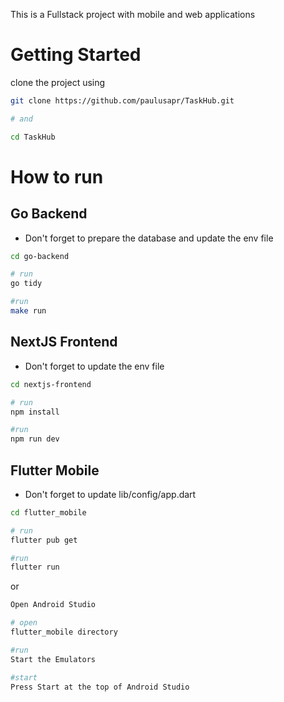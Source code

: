 This is a Fullstack project with mobile and web applications

# Getting Started
clone the project using
```bash
git clone https://github.com/paulusapr/TaskHub.git

# and

cd TaskHub
```

# How to run

## Go Backend
* Don't forget to prepare the database and update the env file
```bash
cd go-backend

# run
go tidy

#run
make run
```

## NextJS Frontend
* Don't forget to update the env file
```bash
cd nextjs-frontend

# run
npm install

#run
npm run dev
```

## Flutter Mobile
* Don't forget to update lib/config/app.dart
```bash
cd flutter_mobile

# run
flutter pub get

#run
flutter run
```

or

```bash
Open Android Studio

# open
flutter_mobile directory

#run
Start the Emulators

#start
Press Start at the top of Android Studio
```